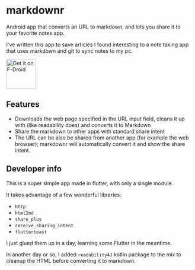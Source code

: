 # markdownr

Android app that converts an URL to markdown, and lets you share it to your favorite notes app.

I've written this app to save articles I found interesting to a note taking app that uses markdown and git to sync notes to my pc.

[<img src="https://fdroid.gitlab.io/artwork/badge/get-it-on.png"
     alt="Get it on F-Droid"
     height="80">](https://f-droid.org/packages/com.sanzoghenzo.markdownr/)

## Features

- Downloads the web page specified in the URL input field, cleans it up with (like readability does) and converts it to Markdown
- Share the markdown to other apps with standard share intent
- The URL can be also be shared from another app (for example the web browser);
  markdownr will automatically convert it and show the share intent.

## Developer info

This is a super simple app made in flutter, with only a single module.

It takes advantage of a few wonderful libraries:

- `http`
- `html2md`
- `share_plus`
- `receive_sharing_intent`
- `fluttertoast`

I just glued them up in a day, learning some Flutter in the meantime.

In another day or so, I added `readability4J` kotlin package to the mix to cleanup the HTML before converting it to markdown.
